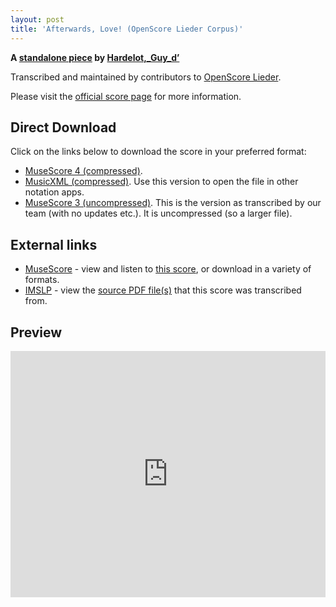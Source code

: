 ```yaml
---
layout: post
title: 'Afterwards, Love! (OpenScore Lieder Corpus)'
---
```


__A [standalone piece](https://fourscoreandmore.org/openscore/lieder/Hardelot,_Guy_d%E2%80%99/_/) by [Hardelot,_Guy_d’](https://fourscoreandmore.org/openscore/lieder/Hardelot,_Guy_d%E2%80%99)__

Transcribed and maintained by contributors to [OpenScore Lieder].

Please visit the [official score page] for more information.

[official score page]: https://musescore.com/openscore-lieder-corpus/scores/6627929
[OpenScore Lieder]: https://musescore.com/openscore-lieder-corpus

## Direct Download

Click on the links below to download the score in your preferred format:
- [MuseScore 4 (compressed)](https://fourscoreandmore.org/openscore/lieder/Hardelot,_Guy_d%E2%80%99/_/Afterwards,_Love%21.mscz).
- [MusicXML (compressed)](https://fourscoreandmore.org/openscore/lieder/Hardelot,_Guy_d%E2%80%99/_/Afterwards,_Love%21.mxl). Use this version to open the file in other notation apps.
- [MuseScore 3 (uncompressed)](https://raw.githubusercontent.com/OpenScore/Lieder/refs/heads/main/scores/Hardelot,_Guy_d%E2%80%99/_/Afterwards,_Love%21/lc6627929.mscx). This is the version as transcribed by our team (with no updates etc.). It is uncompressed (so a larger file).

## External links

- [MuseScore] - view and listen to [this score][MuseScore], or download in a variety of formats.
- [IMSLP] - view the [source PDF file(s)][IMSLP] that this score was transcribed from.

[MuseScore]: https://musescore.com/score/6627929
[IMSLP]: https://imslp.org/wiki/Special:ReverseLookup/558603

## Preview

<iframe width="100%" height="394" src="https://musescore.com/openscore-lieder-corpus/scores/6627929/embed" frameborder="0" allowfullscreen allow="autoplay; fullscreen"></iframe>
